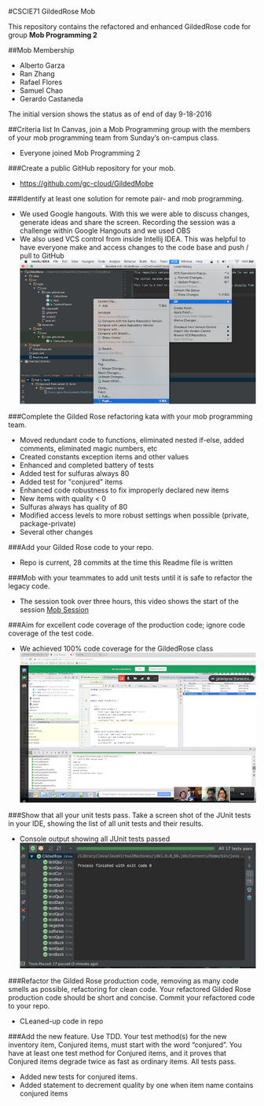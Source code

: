 #CSCIE71 GildedRose Mob

This repository contains the refactored and enhanced GildedRose code for group **Mob Programming 2**

##Mob Membership
* Alberto Garza
* Ran Zhang
* Rafael Flores
* Samuel Chao
* Gerardo Castaneda

The initial version shows the status as of end of day 9-18-2016



##Criteria list
In Canvas, join a Mob Programming group with the members of your mob programming team from Sunday’s on-campus class. 
* Everyone joined Mob Programming 2

###Create a public GitHub repository for your mob. 
* https://github.com/gc-cloud/GildedMobe

###Identify at least one solution for remote pair- and mob programming. 
* We used Google hangouts.  With this we were able to discuss changes, generate ideas and share the screen.  Recording the session was a challenge within Google Hangouts and we used OBS
* We also used VCS control from inside Intellij IDEA.  This was helpful to have everyone make and access changes to the code base and push / pull to GitHub
![Alt text](GitIDEA_MENU.png?raw=true "Using Git in Intellij IDEA")


###Complete the Gilded Rose refactoring kata with your mob programming team.
* Moved redundant code to functions, eliminated nested if-else, added comments, eliminated magic numbers, etc
* Created constants exception items and other values
* Enhanced and completed battery of tests
* Added test for sulfuras always 80
* Added test for "conjured" items
* Enhanced code robustness to fix improperly declared new items
* New items with quality < 0 
* Sulfuras always has quality of 80
* Modified access levels to more robust settings when possible (private, package-private)
* Several other changes


###Add your Gilded Rose code to your repo.
* Repo is current, 28 commits at the time this Readme file is written

###Mob with your teammates to add unit tests until it is safe to refactor the legacy code. 
* The session took over three hours, this video shows the start of the session [Mob Session](https://www.youtube.com/watch?v=l6lQjZ9BMyc)

###Aim for excellent code coverage of the production code; ignore code coverage of the test code. 
* We achieved 100% code coverage for the GildedRose class
![Alt text](code-coverage.png?raw=true "Test Coverage & Hangout")

###Show that all your unit tests pass. Take a screen shot of the JUnit tests in your IDE, showing the list of all unit tests and their results. 
* Console output showing all JUnit tests passed
![Alt text](test-results.png?raw=true "All tests passed")

###Refactor the Gilded Rose production code, removing as many code smells as possible, refactoring for clean code. Your refactored Gilded Rose production code should be short and concise. Commit your refactored code to your repo.
* CLeaned-up code in repo

###Add the new feature. Use TDD. Your test method(s) for the new inventory item, Conjured items, must start with the word “conjured”. You have at least one test method for Conjured items, and it proves that Conjured items degrade twice as fast as ordinary items. All tests pass.
* Added new tests for conjured items.  
* Added statement to decrement quality by one when item name contains conjured items
